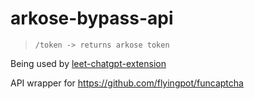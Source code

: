 # arkose-bypass-api

> ```/token -> returns arkose token```

Being used by [leet-chatgpt-extension](https://github.com/Liopun/leet-chatgpt-extension)

API wrapper for https://github.com/flyingpot/funcaptcha
